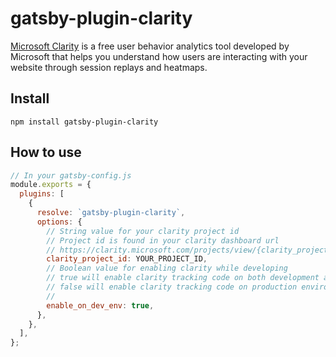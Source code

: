 # gatsby-plugin-clarity

<a href="https://clarity.microsoft.com">Microsoft Clarity</a> is a free user behavior analytics tool developed by Microsoft that helps you understand how users are interacting with your website through session replays and heatmaps.

## Install

`npm install gatsby-plugin-clarity`

## How to use

```javascript
// In your gatsby-config.js
module.exports = {
  plugins: [
    {
      resolve: `gatsby-plugin-clarity`,
      options: {
        // String value for your clarity project id
        // Project id is found in your clarity dashboard url
        // https://clarity.microsoft.com/projects/view/{clarity_project_id}/
        clarity_project_id: YOUR_PROJECT_ID,
        // Boolean value for enabling clarity while developing
        // true will enable clarity tracking code on both development and production environments
        // false will enable clarity tracking code on production environment only
        //
        enable_on_dev_env: true,
      },
    },
  ],
};
```
